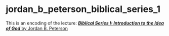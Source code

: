 # jordan_b_peterson_biblical_series_1


This is an encoding of the lecture: [***Biblical Series I: Introduction to the Idea of God*** by Jordan B. Peterson](https://www.youtube.com/watch?v=f-wWBGo6a2w)

